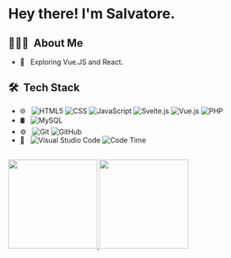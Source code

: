 <h1> Hey there! I'm Salvatore.</h1>

<h2> 👨🏻‍💻 &nbsp;About Me </h2>

- 🤔 &nbsp; Exploring Vue.JS and React.

<h2> 🛠 &nbsp;Tech Stack</h2>

- 🌐 &nbsp;
  ![HTML5](https://img.shields.io/badge/-HTML5-333333?style=flat&logo=HTML5)
  ![CSS](https://img.shields.io/badge/-CSS-333333?style=flat&logo=CSS3&logoColor=1572B6)
  ![JavaScript](https://img.shields.io/badge/-JavaScript-333333?style=flat&logo=javascript)
  ![Svelte.js](https://img.shields.io/badge/-Svelte.Js-333333?style=flat&logo=svelte)
  ![Vue.js](https://img.shields.io/badge/-Vue.Js-333333?style=flat&logo=vue.js)
  ![PHP](https://img.shields.io/badge/-PHP-333333?style=flat&logo=php)
- 🛢 &nbsp;
  ![MySQL](https://img.shields.io/badge/-MySQL-333333?style=flat&logo=mysql)
- ⚙️ &nbsp;
  ![Git](https://img.shields.io/badge/-Git-333333?style=flat&logo=git)
  ![GitHub](https://img.shields.io/badge/-GitHub-333333?style=flat&logo=github)
- 🔧 &nbsp;
  ![Visual Studio Code](https://img.shields.io/badge/-Visual%20Studio%20Code-333333?style=flat&logo=visual-studio-code&logoColor=007ACC)
  ![Code Time](https://img.shields.io/endpoint?style=flat&url=https://codetime-api.datreks.com/badge/901?logoColor=white%26project=%26recentMS=0%26showProject=false)
<br/>

<a href="https://github.com/salvacmp">
  <img height="180em" src="https://github-readme-stats-1bae.vercel.app/api/?username=salvacmp&show_icons=true&include_all_commits=true&count_private=true&role=OWNER,ORGANIZATION_MEMBER,COLLABORATOR" />
  <img height="180em" src="https://github-readme-stats-1bae.vercel.app/api/top-langs/?username=salvacmp&show_icons=true&include_all_commits=true&count_private=true&role=OWNER,ORGANIZATION_MEMBER,COLLABORATOR" />
  <br/>
</a>

